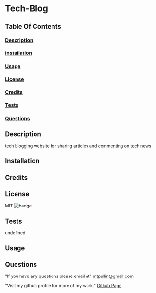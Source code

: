 # Tech-Blog

  ## Table Of Contents
  ### [Description](#description)
  ### [Installation](#installation)
  ### [Usage](#usage)
  ### [License](#license)
  ### [Credits](#credits)
  ### [Tests](#tests)
  ### [Questions](#questions)

  ## Description
  tech blogging website for sharing articles and commenting on tech news 

  ## Installation
   

  ## Credits
   

  ## License
  MIT 
  ![badge](https://img.shields.io/badge/license-MIT-red)
  
  ## Tests
  undefined

  ## Usage
   

  ## Questions
  
  "If you have any questions please email at"
    mtpullin@gmail.com
  
  "Visit my github profile for more of my work."
    <a href="https://github.com/mtpullin">Github Page</a>
